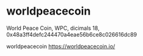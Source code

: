 # worldpeacecoin
World Peace Coin, WPC, dicimals 18, 0x48a3ff4defc244470a4eae56b6ce8c026616dc89

worldpeacecoin https://worldpeacecoin.io/
